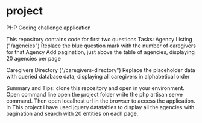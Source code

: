 # project
 PHP Coding challenge application
 
This repository contains code for first two questions 
Tasks:
Agency Listing ("/agencies")
Replace the blue question mark with the number of caregivers for that Agency
Add pagination, just above the table of agencies, displaying 20 agencies per page

Caregivers Directory ("/caregivers-directory")
Replace the placeholder data with queried database data, displaying all caregivers in alphabetical order

Summary and Tips:
clone this repository and open in your environment.
Open command line 
open the project folder
write the php artisan serve command.
Then open localhost url in the browser to access the application.
In This project i have used jquery datatables to display all the agencies with pagination and search with 20 entities on each page. 

